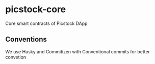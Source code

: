# picstock-core
Core smart contracts of Picstock DApp

## Conventions

We use Husky and Commitizen with Conventional commits for better convetion